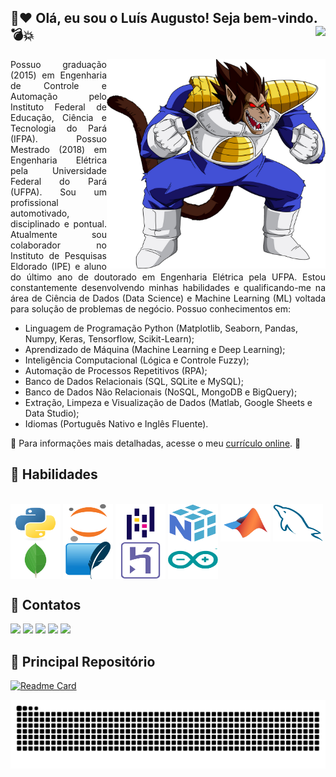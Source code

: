 ## 🚀❤️ Olá, eu sou o Luís Augusto! Seja bem-vindo. 💣💥 <img src="https://komarev.com/ghpvc/?username=Radamantus&color=0000FF&label=Visualizações+do+Perfil&style=flat-square" align="right"/>
<img src="https://raw.githubusercontent.com/Radamantus/Radamantus/main/dragon_ball.png" min-width="350px" max-width="350px" width="350px" align="right" alt="Radamantus Picture">

<p align = 'justify' >
Possuo graduação (2015) em Engenharia de Controle e Automação pelo Instituto Federal de Educação, Ciência e Tecnologia do Pará (IFPA). Possuo Mestrado (2018) em Engenharia Elétrica pela Universidade Federal do Pará (UFPA). Sou um profissional automotivado, disciplinado e pontual. Atualmente sou colaborador no Instituto de Pesquisas Eldorado (IPE) e aluno do último ano de doutorado em Engenharia Elétrica pela UFPA. Estou constantemente desenvolvendo minhas habilidades e qualificando-me na área de Ciência de Dados (Data Science) e Machine Learning (ML) voltada para solução de problemas de negócio. Possuo conhecimentos em:</p>

- Linguagem de Programação Python (Matplotlib, Seaborn, Pandas, Numpy, Keras, Tensorflow, Scikit-Learn);
- Aprendizado de Máquina (Machine Learning e Deep Learning);
- Inteligência Computacional (Lógica e Controle Fuzzy);
- Automação de Processos Repetitivos (RPA);
- Banco de Dados Relacionais (SQL, SQLite e MySQL);
- Banco de Dados Não Relacionais (NoSQL, MongoDB e BigQuery);
- Extração, Limpeza e Visualização de Dados (Matlab, Google Sheets e Data Studio);
- Idiomas (Português Nativo e Inglês Fluente).

💎 Para informações mais detalhadas, acesse o meu [currículo online](https://radamantus.github.io). 💎

## 🔮 Habilidades
<div style="display: inline_block"><br>
  <img align="center" alt="Guto-Python" height="60" width="80" src="https://raw.githubusercontent.com/devicons/devicon/master/icons/python/python-original.svg">
  <img align="center" alt="Guto-Jupyter" height="60" width="80" src="https://raw.githubusercontent.com/devicons/devicon/master/icons/jupyter/jupyter-original.svg">
  <img align="center" alt="Guto-Pandas" height="60" width="80" src="https://raw.githubusercontent.com/devicons/devicon/master/icons/pandas/pandas-original.svg">
  <img align="center" alt="Guto-Numpy" height="60" width="80" src="https://raw.githubusercontent.com/devicons/devicon/master/icons/numpy/numpy-original.svg">
  <img align="center" alt="Guto-Matlab" height="60" width="80" src="https://raw.githubusercontent.com/devicons/devicon/master/icons/matlab/matlab-original.svg">
  <img align="center" alt="Guto-Mysql" height="60" width="80" src="https://raw.githubusercontent.com/devicons/devicon/master/icons/mysql/mysql-original.svg">
  <img align="center" alt="Guto-MongoDB" height="60" width="80" src="https://raw.githubusercontent.com/devicons/devicon/master/icons/mongodb/mongodb-original.svg">
    <img align="center" alt="Guto-SQlite" height="60" width="80" src="https://raw.githubusercontent.com/devicons/devicon/master/icons/sqlite/sqlite-original.svg">
  <img align="center" alt="Guto-Heroku" height="60" width="80" src="https://raw.githubusercontent.com/devicons/devicon/master/icons/heroku/heroku-original.svg">
  <img align="center" alt="Guto-Arduino" height="60" width="80" src="https://raw.githubusercontent.com/devicons/devicon/master/icons/arduino/arduino-original.svg">
</div>

## 🎯 Contatos
<div> 
 <a href="https://twitter.com/gutossauros" target="_blank"><img src="https://img.shields.io/badge/Twitter-1DA1F2?style=for-the-badge&logo=twitter&logoColor=white" target="_blank"></a>
  <a href="https://www.youtube.com/channel/UC4VNzZ3_7Dl6v9r3jLdYuJw" target="_blank"><img src="https://img.shields.io/badge/YouTube-FF0000?style=for-the-badge&logo=youtube&logoColor=white" target="_blank"></a>
  <a href="https://instagram.com/gutossauros" target="_blank"><img src="https://img.shields.io/badge/-Instagram-A11DF2?style=for-the-badge&logo=instagram&logoColor=white" target="_blank"></a>
  <a href = "mailto:luis.mesquita.castro@gmail.com"><img src="https://img.shields.io/badge/Gmail-BB001B?style=for-the-badge&logo=gmail&logoColor=white" target="_blank"></a>
  <a href="https://www.linkedin.com/in/luismesquitacastro" target="_blank"><img src="https://img.shields.io/badge/-LinkedIn-%230077B5?style=for-the-badge&logo=linkedin&logoColor=white" target="_blank"></a>
 
## 🎁 Principal Repositório 
[![Readme Card](https://github-readme-stats.vercel.app/api/pin/?username=Radamantus&repo=Python_Notebooks&theme=algolia)](https://github.com/Radamantus/Python_Notebooks)
 
![Snake animation](https://github.com/Radamantus/Radamantus/blob/output/github-contribution-grid-snake.svg)
 
</div>
